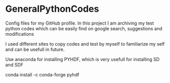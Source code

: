 # GeneralPythonCodes
Config files for my GitHub profile.
In this project I am archiving my test python codes which can be easily find on google search, suggestions and modifications 

I used different sites to copy codes and test by myself to familiarize my self and can be usefull in future. 

Use anaconda for installing PYHDF, which is very usefull for installing SD and SDF 


conda install -c conda-forge pyhdf

